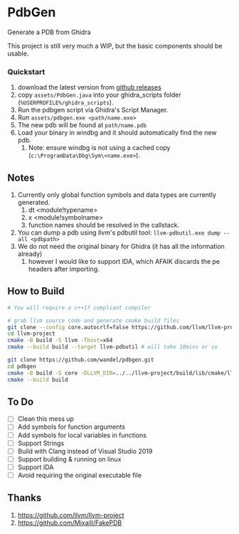 # PdbGen
Generate a PDB from Ghidra

This project is still very much a WIP, but the basic components should be usable.

### Quickstart
1. download the latest version from [github releases](https://github.com/wandel/pdbgen/releases)
1. copy ```assets/PdbGen.java``` into your ghidra_scripts folder (```%USERPROFILE%/ghidra_scripts```).
1. Run the pdbgen script via Ghidra's Script Manager.
1. Run ```assets/pdbgen.exe <path/name.exe>```
1. The new pdb will be found at ```path/name.pdb```
1. Load your binary in windbg and it should automatically find the new pdb.
    1. Note: ensure windbg is not using a cached copy (`c:\ProgramData\Dbg\Sym\<name.exe>`).

## Notes
1. Currently only global function symbols and data types are currently generated.
    1. dt <module!typename> <address>
    1. x <module!symbolname>
    1. function names should be resolved in the callstack.
1. You can dump a pdb using llvm's pdbutil tool: ```llvm-pdbutil.exe dump --all <pdbpath>```
1. We do not need the original binary for Ghidra (it has all the information already)
    1. however I would like to support IDA, which AFAIK discards the pe headers after importing.

## How to Build
```sh
# You will require a c++17 compliant compiler

# grab llvm source code and generate cmake build files
git clone --config core.autocrlf=false https://github.com/llvm/llvm-project.git 
cd llvm-project
cmake -B build -S llvm -Thost=x64
cmake --build build --target llvm-pdbutil # will take 10mins or so

git clone https://github.com/wandel/pdbgen.git
cd pdbgen
cmake -B build -S core -DLLVM_DIR=../../llvm-project/build/lib/cmake/llvm -Thost=x64
cmake --build build
```
## To Do
- [ ] Clean this mess up
- [ ] Add symbols for function arguments
- [ ] Add symbols for local variables in functions
- [ ] Support Strings
- [ ] Build with Clang instead of Visual Studio 2019
- [ ] Support building & running on linux
- [ ] Support IDA
- [ ] Avoid requiring the original executable file

## Thanks
1. https://github.com/llvm/llvm-project
1. https://github.com/Mixaill/FakePDB
